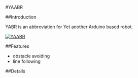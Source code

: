 #YAABR

##Introduction

YABR is an abbreviation for Yet another Arduino based robot.

[![YAABR](http://farm4.static.flickr.com/3610/3402658784_bc90f98224_m.jpg)](https://github.com/robotfreak/robotfreak/tree/master/yaabr)

##Features

* obstacle avoiding
* line following

##Details

